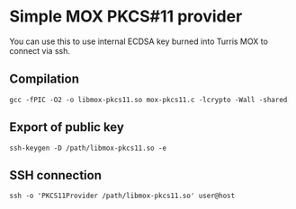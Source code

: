 # Simple MOX PKCS#11 provider

You can use this to use internal ECDSA key burned into Turris MOX to connect via ssh.

## Compilation

```
gcc -fPIC -O2 -o libmox-pkcs11.so mox-pkcs11.c -lcrypto -Wall -shared
```

## Export of public key

```
ssh-keygen -D /path/libmox-pkcs11.so -e
```

## SSH connection

```
ssh -o 'PKCS11Provider /path/libmox-pkcs11.so' user@host
```
